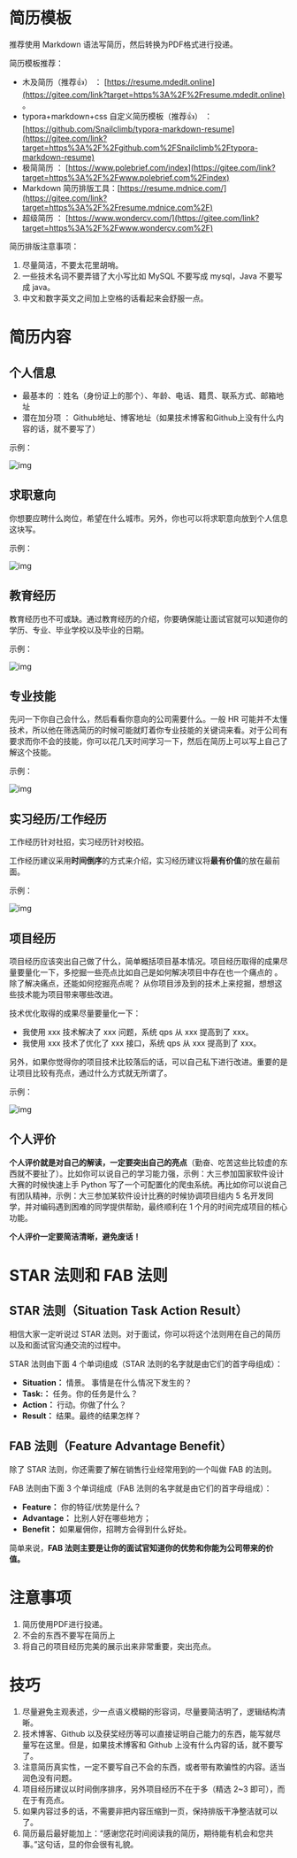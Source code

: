 # 简历模板

推荐使用 Markdown 语法写简历，然后转换为PDF格式进行投递。

简历模板推荐：

- 木及简历（推荐👍） ： [https://resume.mdedit.online](https://gitee.com/link?target=https%3A%2F%2Fresume.mdedit.online) 。
- typora+markdown+css 自定义简历模板（推荐👍） ：[https://github.com/Snailclimb/typora-markdown-resume](https://gitee.com/link?target=https%3A%2F%2Fgithub.com%2FSnailclimb%2Ftypora-markdown-resume)
- 极简简历 ： [https://www.polebrief.com/index](https://gitee.com/link?target=https%3A%2F%2Fwww.polebrief.com%2Findex)
- Markdown 简历排版工具：[https://resume.mdnice.com/](https://gitee.com/link?target=https%3A%2F%2Fresume.mdnice.com%2F)
- 超级简历 ： [https://www.wondercv.com/](https://gitee.com/link?target=https%3A%2F%2Fwww.wondercv.com%2F)



简历排版注意事项：

1. 尽量简洁，不要太花里胡哨。
2. 一些技术名词不要弄错了大小写比如 MySQL 不要写成 mysql，Java 不要写成 java。
3. 中文和数字英文之间加上空格的话看起来会舒服一点。

# 简历内容

## 个人信息

- 最基本的 ：姓名（身份证上的那个）、年龄、电话、籍贯、联系方式、邮箱地址
- 潜在加分项 ： Github地址、博客地址（如果技术博客和Github上没有什么内容的话，就不要写了）

示例：

![img](https://notes-img2022.oss-cn-shenzhen.aliyuncs.com/img/1662431733760-175ef323-a05b-4a49-af99-939891c63598.png)

## 求职意向

你想要应聘什么岗位，希望在什么城市。另外，你也可以将求职意向放到个人信息这块写。

示例：

![img](https://notes-img2022.oss-cn-shenzhen.aliyuncs.com/img/1662431872578-c0503c9d-869a-4720-8623-6dfe2102044c.png)

## 教育经历

教育经历也不可或缺。通过教育经历的介绍，你要确保能让面试官就可以知道你的学历、专业、毕业学校以及毕业的日期。

示例：

![img](https://notes-img2022.oss-cn-shenzhen.aliyuncs.com/img/1662431813172-c214fde0-355d-4b89-a7bc-b6e5239bfa94.png)

## 专业技能

先问一下你自己会什么，然后看看你意向的公司需要什么。一般 HR 可能并不太懂技术，所以他在筛选简历的时候可能就盯着你专业技能的关键词来看。对于公司有要求而你不会的技能，你可以花几天时间学习一下，然后在简历上可以写上自己了解这个技能。

示例：

![img](https://notes-img2022.oss-cn-shenzhen.aliyuncs.com/img/1662431969129-8589d0ed-6234-4a4c-a636-5f2fb8c80c1a.png)

## 实习经历/工作经历

工作经历针对社招，实习经历针对校招。

工作经历建议采用**时间倒序**的方式来介绍，实习经历建议将**最有价值**的放在最前面。

示例：

![img](https://notes-img2022.oss-cn-shenzhen.aliyuncs.com/img/1662432220045-a97da554-c606-4216-8aa0-af35c6b8b21c.png)

## 项目经历

项目经历应该突出自己做了什么，简单概括项目基本情况。项目经历取得的成果尽量要量化一下，多挖掘一些亮点比如自己是如何解决项目中存在也一个痛点的 。除了解决痛点，还能如何挖掘亮点呢？ 从你项目涉及到的技术上来挖掘，想想这些技术能为项目带来哪些改进。

技术优化取得的成果尽量要量化一下：

- 我使用 xxx 技术解决了 xxx 问题，系统 qps 从 xxx 提高到了 xxx。
- 我使用 xxx 技术了优化了 xxx 接口，系统 qps 从 xxx 提高到了 xxx。

另外，如果你觉得你的项目技术比较落后的话，可以自己私下进行改进。重要的是让项目比较有亮点，通过什么方式就无所谓了。

示例：

![img](https://notes-img2022.oss-cn-shenzhen.aliyuncs.com/img/1662432425782-da9380c5-973b-4de6-b471-0a338d417579.png)

## 个人评价

**个人评价就是对自己的解读，一定要突出自己的亮点**（勤奋、吃苦这些比较虚的东西就不要扯了）。比如你可以说自己的学习能力强，示例：大三参加国家软件设计大赛的时候快速上手 Python 写了一个可配置化的爬虫系统。再比如你可以说自己有团队精神，示例：大三参加某软件设计比赛的时候协调项目组内 5 名开发同学，并对编码遇到困难的同学提供帮助，最终顺利在 1 个月的时间完成项目的核心功能。

**个人评价一定要简洁清晰，避免废话！**

# STAR 法则和 FAB 法则

## STAR 法则（Situation Task Action Result）

相信大家一定听说过 STAR 法则。对于面试，你可以将这个法则用在自己的简历以及和面试官沟通交流的过程中。

STAR 法则由下面 4 个单词组成（STAR 法则的名字就是由它们的首字母组成）：

- **Situation：** 情景。 事情是在什么情况下发生的？
- **Task:：** 任务。你的任务是什么？
- **Action：** 行动。你做了什么？
- **Result：** 结果。最终的结果怎样？

## FAB 法则（Feature Advantage Benefit）

除了 STAR 法则，你还需要了解在销售行业经常用到的一个叫做 FAB 的法则。

FAB 法则由下面 3 个单词组成（FAB 法则的名字就是由它们的首字母组成）：

- **Feature：** 你的特征/优势是什么？
- **Advantage：** 比别人好在哪些地方；
- **Benefit：** 如果雇佣你，招聘方会得到什么好处。

简单来说，**FAB 法则主要是让你的面试官知道你的优势和你能为公司带来的价值。**

# 注意事项

1. 简历使用PDF进行投递。
2. 不会的东西不要写在简历上
3. 将自己的项目经历完美的展示出来非常重要，突出亮点。

# 技巧

1. 尽量避免主观表述，少一点语义模糊的形容词，尽量要简洁明了，逻辑结构清晰。
2. 技术博客、Github 以及获奖经历等可以直接证明自己能力的东西，能写就尽量写在这里。但是，如果技术博客和 Github 上没有什么内容的话，就不要写了。
3. 注意简历真实性，一定不要写自己不会的东西，或者带有欺骗性的内容。适当润色没有问题。
4. 项目经历建议以时间倒序排序，另外项目经历不在于多（精选 2~3 即可），而在于有亮点。
5. 如果内容过多的话，不需要非把内容压缩到一页，保持排版干净整洁就可以了。
6. 简历最后最好能加上：“感谢您花时间阅读我的简历，期待能有机会和您共事。”这句话，显的你会很有礼貌。